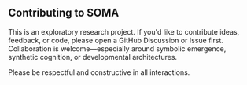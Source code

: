 ## Contributing to SOMA

This is an exploratory research project. If you'd like to contribute ideas, feedback, or code, please open a GitHub Discussion or Issue first. Collaboration is welcome—especially around symbolic emergence, synthetic cognition, or developmental architectures.

Please be respectful and constructive in all interactions.